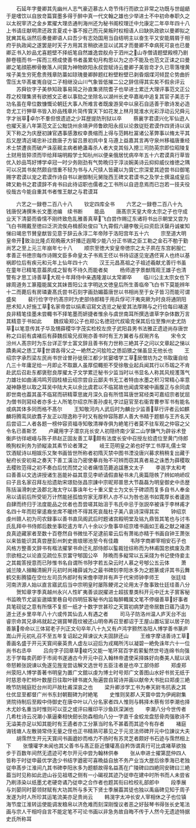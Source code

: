 <!-- { "loadSidebar": true } -->
　　石延年字曼卿其先幽州人志气豪迈慕古人竒节伟行而欲立非常之功既与世龃龉于是嗜饮以自放竒篇寳墨多得于醉中真一代文翰之雄也少举进士不中初命奉职久之以太祝宰济之金乡累擢大理丞通判海州还为秘书阁校理迁中允康定二年卒年四十八上书请庄献明肃还政言夏戎十事不报己而元昊叛时权相语人曰缺执政欲以曼卿拟之犹兾其私诣然后奏曼卿语人曰吾少有志効国用当自结明主以奋生平又安能屑屑于相府乎执政闻之遂罢是时天子方用其言稍欲进显以试其才而曼卿不幸病死可哀也已曼卿正书入妙品尤喜题壁不择纸笔自然雄逸尝舣舟于泗州之山寺僧请题壁殿榜乃剧醉卷氊而书一挥而三榜成使善书者虽累旬月构思以为之亦不能及也范文正诔之曰曼卿之笔顔筋栁骨散落人间寳为神物欧阳永叔尝赋诗云曼卿子美皆竒才久已零落埋黄埃子美生穷死愈贵残章防藁如琼瑰曼卿醉题红粉壁粉壁已剥昏烟煤河倾昆仑势曲折雪压太华髙崔嵬自従二子相继没山川气象皆低摧二公之辞信得其实矣不假余评云
　　苏舜钦字子美叅知政事易简之孙直集贤院耆子也举进士累迁大理评事范文正公荐之校理集贤有欲撼文正者以事劾之坐除名以湖州长史卒嘉祐中追复其官子美志于功名虽在卑位数慷慨论朝廷大事人所难言者既废游吴中以泉石自适善于歌诗发必造竒尤工行狎草书皆入妙品残章片简传寳天下如花发上林月晃淮水光彩浮动云兄舜元字才翁草卓尔不羣但恨遗迹之少耳歴提防刑狱以卒
　　蔡襄字君谟兴化军仙逰人也擢天圣八年第范文正公黜饶州余靖尹师鲁欧阳永叔以论救従贬君谟作四贤诗以讽天下称之为庆歴初諌官遇事感激权幸畏缩而上得与范韩杜冨诸公革弊事以脩太平其后又歴清近竭忠补过救唐子方留吕景初呉中复马遵上益嘉其言再守泉州移福唐重经术士禁遭丧而破产诛巫觋主病者絶蛊毒杀人者大变其俗入摠三司防英宗即位昭陵复土财用皆猝须而毕给拜端明殿学士知杭州以便亲俄居忧病卒年五十六君谟真行草皆优入妙品笃好博学卓冠一时少务刚劲有气势晩归于淳淡婉美诗云抑抑威仪维徳之隅可以况其书矣然颇自惜重不轻为书与人尺牍人皆藏以为寳仁宗深爱其迹尝书曰御笔赐字君谟以宠之君谟作诗自书以谢御制元舅陇西王碑文君谟书之及学士撰温成皇后碑又勅书之君谟辞不肯书曰此待诏职也儒者之工书所以自逰息焉而已岂若一技夫役役哉古今能自重其书者惟王献之与君谟耳










　　六艺之一録卷二百八十八
　　钦定四库全书
　　六艺之一録卷二百八十九　　钱唐倪涛撰朱长文墨池编　续书断
　　能品
　　唐髙宗天皇大帝太宗之子也守成业天下清晏而昏懦不刚终致危乱雅善真草飞白尝作赐辽东诸将书出示朝堂又尝为飞白书赐戴至徳曰泛洪流俟舟楫郝处俊曰飞九霄假六翮李敬元曰资启沃罄丹诚崔知悌曰竭忠节賛皇猷皆见意于辞云永淳二年帝陟于洛阳宫年五十六
　　宗至道大明皇帝开致治比隆贞观晩蔽大奸播迁遐陬少能八分正书锡之臣工勒之金石不勌于勤尚艺之至上元三年崩年七十八
　　顺宗至徳大安皇帝徳宗之太子夙在东宫躬服仁孝善正书徳宗每作诗赐文臣多命皇太子书焉王伾以书待诏遂见宠遇伾宵人也终以基祸即位后有疾元和元年上仙年四十六
　　汉王元昌髙祖之子祖述羲献尤善行书虽在童年已精笔意葢夙成之智有不待久而能者矣
　　杨师道字景猷隋观王雄子也清警有才思工诗善草大观十年拜侍中亲遇隆渥以太常卿卒
　　临川公主太宗女也下嫁周道务工篆籀能属文其妹晋阳公主字明达文徳皇后所生善临帝飞白书下莫能辨年十二而薨后有房璘妻髙氏尝书石刻字画劲媚葢唐世以书相尚至于女子皆习而能可谓盛矣
　　裴行俭字守约髙宗时为吏部侍郎精于用兵俘可汗夷突厥为时良将通阴阳厯术知人好施工草名家帝尝以绢素诏冩文选览之秘爱其法厚赐与之行俭每曰褚遂良非精笔佳墨未尝輙书不择笔墨而妍捷者惟余与虞世南耳所撰选谱草字杂体数万言其精意于书如此
　　魏叔瑜郑公子也郑公名徳冠代叔瑜克保其后位至豫州史尤防草以笔意传其子华及甥薛稷华字茂实检校左庶子武阳县男书法雅正遗迹尚存唐世称之曰前有虞褚后有薛魏叔瑜兄叔琬亦善书时有王方翼者与叔琬齐名
　　宋令文汾州人髙宗时为东台详正学士富文辞且善书有力世称三絶其子之问以文章起之悌以蹻勇闻之愻工草世谓各得父之一絶然之问狯险之愻謟猥之悌虽显无他长也
　　王绍宗字承烈梁左民尚书世诠曽孙徙居江都少贫窭嗜学工草居僧坊为之书取庸自给凢三十年庸足给一月即止不取嬴人虽厚偿輙拒不受徐敬业起兵闻其行以币刼之不肯赴武后召赴东都褒慰良厚擢太子文学累迁秘书少监当时以书显名人称其风规濩落气力雄壮如曲浦鸿鸣芳园桂植云绍宗尝自云鄙夫书无工者特由水墨之积习常精心率意凝神静思以取之耳吴中陆大夫以余比虞君以不临冩故也闻虞常被中画腹正与余同虞即世南也葢其虽不临冩而研精覃思嵗月深久自有所悟耳唐世冩经类可嘉绍宗者犹屈为僧书则冩经者亦多士人所笔尔绍京所善孙虔礼字过庭官至右衞胄曹参军书有能名或病其体多同而格不髙尔
　　王知敬河内人武后时为麟台少监善草行评者云如麒麟将腾鸾凤欲翥子友正以隠逸称于时又有殷仲容陈郡人善大书精于题额与王齐名天后尝诏二人者各题一榜仲容资福寺知敬清禅寺俱为絶笔行者莫不驻车观之仲容之父令名已善斯艺
　　卢藏用字子潜京兆长安人初隠终南少室二山学錬气为辟谷术登衡庐彷徉岷峨与陈子昻赵正固友善工草颇有法度长安中召授左拾遗位至黄门侍郎晩狥权利务为骄縦渝其素节论者薄之
　　岐王范明皇之弟也好学工书厚礼儒士常饮酒赋诗以相娱乐又聚书画皆世所称者初隋灭禁中图书湮没唐兴募求稍稍复出藏于秘府长安初易之奏天下善工潢治乃密使摹肖殆不可辨而窃其真者易之诛悉为薛稷取去稷败范得之初不奏白后忧而焚之论者痛惜范薨追諡惠文太子
　　李邕字太和考曰善善以文选讲授诸生邕能补益其意见李峤请假直秘书未几奥篇隠帙了辨如响峤叹曰子且名家召拜左拾遗助宋璟劾张昌宗諌中宗昵郑普思大节磊磊为明皇御史中丞歴陈括淄滑刺史汲郡北海太守以事诛年七十重义爱士为文长于碑颂而复多自书人奉金帛以请前后所受钜万计然能拯孤恤穷家无厚积人亦不以为咎也邕书如寛厚长者逶迤自肆而终归于法度能品之优者也吾尝嗟其始沮于韦氏中忌于张説卒被诛于李林甫才名四十年而贬窜逺裔坐席不暖终不得其死哀哉杜子美八哀诗深得其实
　　钟绍京虔州赣人初为司农録事以善书直凤阁武后时题诸宫殿明堂及铭九鼎皆其笔也与讨韦氏乱拜中书侍郎后数坐事贬逺方年八十余以少詹事卒绍京嗜书画如王羲之献之褚遂良真迹藏家者至数十百卷然自书微怯不足逮前辈云后有萧祐亦精于书画自钟王萧张以来皆能识其真尝歴彭州刺史凿琅琊池至今有佳趣
　　韦陟字商卿宰相安石子也风格方整善文辞书有楷法擢掌书命迁礼部侍郎以鍳裁铨综称而为林甫国忠摈废及肃宗欲相之以论直见疏位东京畱守郇国公卒　陟晩而多縦常以五采牋为书记使侍妾主之其裁答授意而已陟惟书名自谓所书陟字若五朶云时人慕之号郇公五云体
　　萧诚兰陵人搦翰清婉开元初时尚褚薛诚为之最书碑刻李阳氷多为之题篆或评其书云舞鹤交影腾猿在空仕左司员外郎时有宋儋李璆并有声于代宋师钟李师王
　　张廷珪河南济源人始以直言寤武后当中宗明皇时屡陈鲠谔之论用太子詹事致仕廷珪善八分
　　贺知章字季真越州永兴人性旷夷善谈説擢进士超拔羣类科开元中迁太子賔客秘书监晩节尤诞妄遨嬉里巷自号四明狂客秘书内监每醉輙属文笔不停缀善草好事者具笔砚従之意有所惬不复拒一纸才十数字世甚珍之天寳初病梦逰帝居数日寤乃请为道士还乡里卒年八十六或传其仙去人有遇之者
　　司马子防洛州温人庐天台不出睿宗命其兄承袆就起之锡寳琴霞纹被还山明帝再召至都诏于王屋山置坛室以居子防善篆帝命以三体冩老子刋正文句卒年八十九又有卢鸿字颢然洛阳人博学善书篆庐嵩山开元初礼召不至五年复诏起之拜谏议大夫固辞还山
　　王维字摩诘善诗工草善画名盛于开元天寳间豪英贵人虚左以迎后为戎羯所汚以凝碧一絶免诛年六十一位尚书右丞卒
　　吕向字子回章草峻巧又能一笔环冩百字若萦髪然世号连绵书向强志于学每卖药即于市阅书遂通古今开元中召入翰林帝遣使采择姝好向奏美人赋以讽帝怒赖张説谏以免遂见旌宠尝诂解文选世号五臣注者是也卒工部侍郎
　　郑虔郑州荥阳人博学善著书明皇为置广文舘以虔为博士时号郑广文善图山水好书贫无纸于时慈恩寺贮柿叶数屋日往取叶肄书嵗久殆遍尝自冩诗并画以献帝大书批曰郑虔三絶晩节防贼庭贬台州司戸故杜甫深哀之也
　　梁升卿涉学工书为奉天尉韦抗表之其仕优显至都督广州书东封朝觐碑为时絶笔
　　史惟则吴郡人天寳中尝为伊阙尉集贤院待制后至殿中侍御史在唐中叶以八分名家者四人惟则与韩择木蔡有邻李潮也择木尤妙名重当时惟则可以亚之或评曰雁印平沙鱼跃深渊也
　　李潮八分今世传者几希杜诗云况潮小篆逼秦相快劒长防森相向八分一字直千金蛟龙盘怒骨肉强歌诗不无溢美亦足以知其能时有王遹者亦工分篆当时名不甚着而其迹今有存者
　　褚庭诲钱塘人左散骑常侍无量之侄也正书精熟可慕见之于元览法师碑开元中位諌议大夫
　　胡霈然生开元天寳间书画遒妙而格力不扬时有苏灵芝者颇好书石迹与霈然相上下
　　张懐瓘字未闻也其父善书与髙正臣近懐瓘髙自矜饰谓真行可比虞褚草欲独步于百数年间然无遗迹可考尔开元中尝为翰林供奉
　　张从申进士擢第昆仲四人皆称于时従申最优学逸少书结字遒密可喜晩益自放不务产业当大歴后徐季海已老独従申髙步江淮间凢其书碑李阳氷多为题额故得名益髙在广陵碑曰四絶同安碑曰三絶葢当时见称如此逰山谷见祖塔之侧有一小碣视其迹乃従申在建中时所书而人未尝省乃刷涤染以纸墨尤老硬竒谲乃従申之合作者也题其衔曰检校礼部郎中
　　段季展与刘晏同时晏领财赋有大功其所与多天下贤士季展葢其徒也独以禹庙碑见知于周子发遂为时人所珍其运笔流美亦足贵尚云
　　韩滉字太冲长安人宰相休之子也位镇海节度江淮转运使能调发粮帛以济危难而刻深刚愎议者恶之好鼔琴书得张长史笔法画与宗人干相埒自言不能定笔不可论书画以非急务故自晦不传于人然今无遗迹特据史氏所称耳
